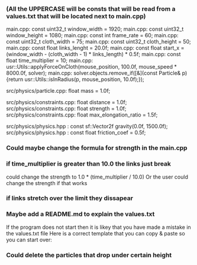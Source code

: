 ### (All the UPPERCASE will be consts that will be read from a values.txt that will be located next to main.cpp)
main.cpp:  const uint32_t window_width = 1920;
main.cpp:  const uint32_t window_height = 1080;
main.cpp:  const int frame_rate = 60;
main.cpp:  const uint32_t cloth_width = 75;
main.cpp:  const uint32_t cloth_height = 50;
main.cpp:  const float links_lenght = 20.0f;
main.cpp:  const float start_x = (window_width - (cloth_width - 1) * links_length) * 0.5f;
main.cpp:  const float time_multiplier = 10;
main.cpp:  usr::Utils::applyForceOnCloth(mouse_position, 100.0f, mouse_speed * 8000.0f, solver);
main.cpp:  solver.objects.remove_if([&](const Particle& p) {return usr::Utils::isInRadius(p, mouse_position, 10.0f);});

src/physics/particle.cpp: float  mass = 1.0f;

src/physics/constraints.cpp: float distance = 1.0f;
src/physics/constraints.cpp: float strength = 1.0f;
src/physics/constraints.cpp: float max_elongation_ratio = 1.5f;

src/physics/physics.hpp : const sf::Vector2f gravity(0.0f, 1500.0f);
src/physics/physics.hpp : const float friction_coef = 0.5f;

### Could maybe change the formula for strength in the main.cpp

### if time_multiplier is greater than 10.0 the links just break
could change the strength to 1.0 * (time_multiplier / 10.0)
Or the user could change the strength if that works

### if links stretch over the limit they dissapear

### Maybe add a README.md to explain the values.txt 
If the program does not start then it is likey that you have made a mistake in the values.txt file
Here is a correct template that you can copy & paste so you can start over:


### Could delete the  particles that drop  under certain height
